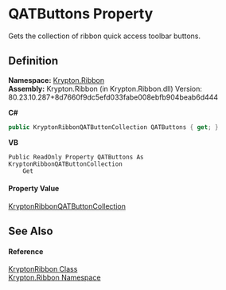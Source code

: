 # QATButtons Property


Gets the collection of ribbon quick access toolbar buttons.



## Definition
**Namespace:** <a href="1e9bc734-cff9-e9b8-f013-94cdac669794.md">Krypton.Ribbon</a>  
**Assembly:** Krypton.Ribbon (in Krypton.Ribbon.dll) Version: 80.23.10.287+8d7660f9dc5efd033fabe008ebfb904beab6d444

**C#**
``` C#
public KryptonRibbonQATButtonCollection QATButtons { get; }
```
**VB**
``` VB
Public ReadOnly Property QATButtons As KryptonRibbonQATButtonCollection
	Get
```



#### Property Value
<a href="0cfd149b-db03-59b3-658a-3798eb193cdf.md">KryptonRibbonQATButtonCollection</a>

## See Also


#### Reference
<a href="208400ac-72b3-453b-6730-d74762316d42.md">KryptonRibbon Class</a>  
<a href="1e9bc734-cff9-e9b8-f013-94cdac669794.md">Krypton.Ribbon Namespace</a>  
